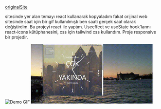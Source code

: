 
 [originalSite](https://tr.wix.com/website-template/view/html/1896?originUrl=https%3A%2F%2Ftr.wix.com%2Fwebsite%2Ftemplates&tpClick=view_button&esi=8e0b2989-4112-43a2-b6b4-15e8dedee7ac)


 sitesinde yer alan temayı react kullanarak kopyaladım fakat orijinal web sitesinde saat için bir gif kullanılmıştı ben saati gerçek saat olarak değiştirdim. 
Bu projeyi react ile yaptım. Useeffect ve useState hook'larını react-icons kütüphanesini, css için tailwind css kullandım. Proje responsive bir projedir. 

![Demo GIF](https://github.com/kudretkrbyk/analogWatch/blob/main/bandicam%202024-06-02%2017-01-44-086.gif)
![Demo GIF](https://github.com/kudretkrbyk/analogWatch/blob/main/bandicam%202024-06-02%2017-01-44-086%20(1).gif)